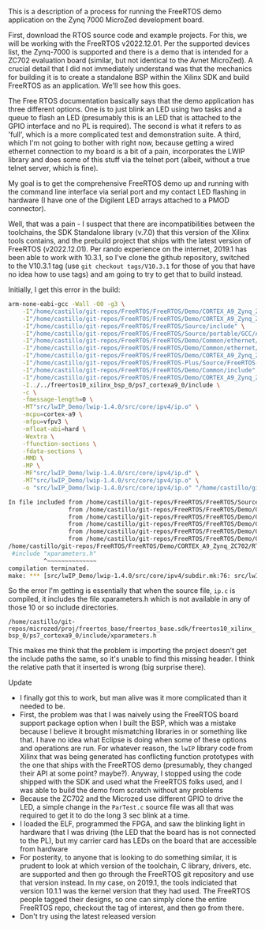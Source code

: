 This is a description of a process for running the FreeRTOS demo application on
the Zynq 7000 MicroZed development board.

First, download the RTOS source code and example projects. For this, we will be
working with the FreeRTOS v2022.12.01. Per the supported devices list, the
Zynq-7000 is supported and there is a demo that is intended for a ZC702
evaluation board (similar, but not identical to the Avnet MicroZed). A crucial
detail that I did not immediately understand was that the mechanics for building
it is to create a standalone BSP within the Xilinx SDK and build FreeRTOS as an
application.  We'll see how this goes.

The Free RTOS documentation basically says that the demo application has three
different options.  One is to just blink an LED using two tasks and a queue to
flash an LED (presumably this is an LED that is attached to the GPIO interface
and no PL is required). The second is what it refers to as 'full', which is a
more complicated test and demonstration suite.  A third, which I'm not going to
bother with right now, because getting a wired ethernet connection to my board
is a bit of a pain, incorporates the LWIP library and does some of this stuff
via the telnet port (albeit, without a true telnet server, which is fine).

My goal is to get the comprehensive FreeRTOS demo up and running with the
command line interface via serial port and my contact LED flashing in hardware
(I have one of the Digilent LED arrays attached to a PMOD connector).

Well, that was a pain - I suspect that there are incompatibilities between the
toolchains, the SDK Standalone library (v.7.0) that this version of the Xilinx
tools contains, and the prebuild project that ships with the latest version of
FreeRTOS (v2022.12.01).  Per rando experience on the internet, 2019.1 has been
able to work with 10.3.1, so I've clone the github repository, switched to the
V10.3.1 tag (use `git checkout tags/V10.3.1` for those of you that have no idea
how to use tags) and am going to try to get that to build instead.

Initially, I get this error in the build:

```bash
arm-none-eabi-gcc -Wall -O0 -g3 \
	-I"/home/castillo/git-repos/FreeRTOS/FreeRTOS/Demo/CORTEX_A9_Zynq_ZC702/RTOSDemo/src/lwIP_Demo/lwIP_port/include" \
	-I"/home/castillo/git-repos/FreeRTOS/FreeRTOS/Demo/CORTEX_A9_Zynq_ZC702/RTOSDemo/src/lwIP_Demo/lwIP_port/netif" \
	-I"/home/castillo/git-repos/FreeRTOS/FreeRTOS/Source/include" \
	-I"/home/castillo/git-repos/FreeRTOS/FreeRTOS/Source/portable/GCC/ARM_CA9" \
	-I"/home/castillo/git-repos/FreeRTOS/FreeRTOS/Demo/Common/ethernet/lwip-1.4.0/src/include/ipv4" \
	-I"/home/castillo/git-repos/FreeRTOS/FreeRTOS/Demo/Common/ethernet/lwip-1.4.0/src/include" \
	-I"/home/castillo/git-repos/FreeRTOS/FreeRTOS/Demo/CORTEX_A9_Zynq_ZC702/RTOSDemo/src/Full_Demo" \
	-I"/home/castillo/git-repos/FreeRTOS/FreeRTOS-Plus/Source/FreeRTOS-Plus-CLI" \
	-I"/home/castillo/git-repos/FreeRTOS/FreeRTOS/Demo/Common/include" \
	-I"/home/castillo/git-repos/FreeRTOS/FreeRTOS/Demo/CORTEX_A9_Zynq_ZC702/RTOSDemo/src" \
	-I../../freertos10_xilinx_bsp_0/ps7_cortexa9_0/include \
	-c \
	-fmessage-length=0 \
	-MT"src/lwIP_Demo/lwip-1.4.0/src/core/ipv4/ip.o" \
	-mcpu=cortex-a9 \
	-mfpu=vfpv3 \
	-mfloat-abi=hard \
	-Wextra \
	-ffunction-sections \
	-fdata-sections \
	-MMD \
	-MP \
	-MF"src/lwIP_Demo/lwip-1.4.0/src/core/ipv4/ip.d" \
	-MT"src/lwIP_Demo/lwip-1.4.0/src/core/ipv4/ip.o" \
	-o "src/lwIP_Demo/lwip-1.4.0/src/core/ipv4/ip.o" "/home/castillo/git-repos/FreeRTOS/FreeRTOS/Demo/Common/ethernet/lwip-1.4.0/src/core/ipv4/ip.c"

In file included from /home/castillo/git-repos/FreeRTOS/FreeRTOS/Source/include/FreeRTOS.h:56,
                 from /home/castillo/git-repos/FreeRTOS/FreeRTOS/Demo/CORTEX_A9_Zynq_ZC702/RTOSDemo/src/lwIP_Demo/lwIP_port/include/arch/sys_arch.h:35,
                 from /home/castillo/git-repos/FreeRTOS/FreeRTOS/Demo/Common/ethernet/lwip-1.4.0/src/include/lwip/sys.h:80,
                 from /home/castillo/git-repos/FreeRTOS/FreeRTOS/Demo/Common/ethernet/lwip-1.4.0/src/include/lwip/tcp.h:39,
                 from /home/castillo/git-repos/FreeRTOS/FreeRTOS/Demo/Common/ethernet/lwip-1.4.0/src/include/lwip/tcp_impl.h:39,
                 from /home/castillo/git-repos/FreeRTOS/FreeRTOS/Demo/Common/ethernet/lwip-1.4.0/src/core/ipv4/ip.c:52:
/home/castillo/git-repos/FreeRTOS/FreeRTOS/Demo/CORTEX_A9_Zynq_ZC702/RTOSDemo/src/FreeRTOSConfig.h:31:10: fatal error: xparameters.h: No such file or directory
 #include "xparameters.h"
          ^~~~~~~~~~~~~~~
compilation terminated.
make: *** [src/lwIP_Demo/lwip-1.4.0/src/core/ipv4/subdir.mk:76: src/lwIP_Demo/lwip-1.4.0/src/core/ipv4/ip.o] Error 1

```
So the error I'm getting is essentially that when the source file, `ip.c` is
compiled, it includes the file xparameters.h which is not available in any of
those 10 or so include directories.

`/home/castillo/git-repos/microzed/proj/freertos_base/freertos_base.sdk/freertos10_xilinx_bsp_0/ps7_cortexa9_0/include/xparameters.h`

This makes me think that the problem is importing the project doesn't get the
include paths the same, so it's unable to find this missing header.  I think the
relative path that it inserted is wrong (big surprise there).

Update
- I finally got this to work, but man alive was it more complicated than it
  needed to be.
- First, the problem was that I was naively using the FreeRTOS board support
  package option when I built the BSP, which was a mistake because I believe it
  brought mismatching libraries in or something like that.  I have no idea what
  Eclipse is doing when some of these options and operations are run. For
  whatever reason, the `lwIP` library code from Xilinx that was being generated
  has conflicting function prototypes with the one that ships with the FreeRTOS
  demo (presumably, they changed their API at some point? maybe?). Anyway, I
  stopped using the code shipped with the SDK and used what the FreeRTOS folks
  used, and I was able to build the demo from scratch without any problems
- Because the ZC702 and the Microzed use different GPIO to drive the LED, a
  simple change in the `ParTest.c` source file was all that was required to get
  it to do the long 3 sec blink at a time.
- I loaded the ELF, programmed the FPGA, and saw the blinking light in hardware
  that I was driving (the LED that the board has is not connected to the PL),
  but my carrier card has LEDs on the board that are accessible from hardware
- For posterity, to anyone that is looking to do something similar, it is
  prudent to look at which version of the toolchain, C library, drivers, etc.
  are supported and then go through the FreeRTOS git repository and use that
  version instead. In my case, on 2019.1, the tools indiciated that version
  10.1.1 was the kernel version that they had used. The FreeRTOS people tagged
  their designs, so one can simply clone the entire FreeRTOS repo, checkout
  the tag of interest, and then go from there.
- Don't try using the latest released version


